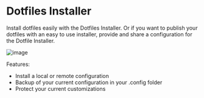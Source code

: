 # Dotfiles Installer

Install dotfiles easily with the Dotfiles Installer. Or if you want to publish your dotfiles with an easy to use installer, provide and share a configuration for the Dotfile Installer.

![image](https://github.com/user-attachments/assets/eb683d91-240a-43c8-8c2b-5d2060e86ec4)

Features:

- Install a local or remote configuration
- Backup of your current configuration in your .config folder
- Protect your current customizations


